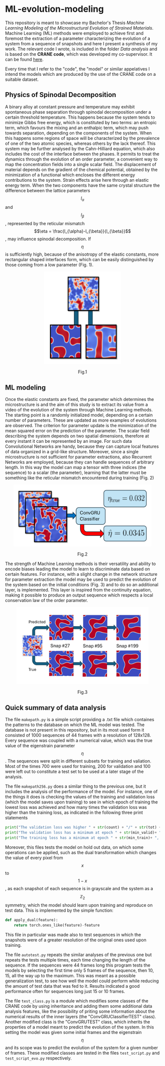 # ML-evolution-modeling
This repository is meant to showcase my Bachelor's Thesis _Machine Learning Modeling of the Microstructural Evolution of Strained Materials_. Machine Learning (ML) methods were employed to achieve first and foremost the extraction of a parameter characterizing the evolution of a system from a sequence of snapshots and here I present a synthesis of my work. The relevant code I wrote, is included in the folder _Data analysis_ and is based on the **CRANE code**, which was developed my co-supervisor. It can be found [here](https://github.com/dlanzo/CRANE). 

Every time that I refer to the "code", the "model" or similar appelatives I intend the models which are produced by the use of the CRANE code on a suitable dataset.

## Physics of Spinodal Decomposition
A binary alloy at constant pressure and temperature may exhibit spontaneous phase separation through spinodal decomposition under a certain threshold temperature. This happens because the system tends to minimize Gibbs free energy, which is constituted by two terms: an entropic term, which favours the mixing and an enthalpic term, which may push towards separation, depending on the components of the system. When this happens some regions of space will be characterized by the prevalence of one of the two atomic species, whereas others by the lack thereof.
This system may be further analysed by the Cahn-Hilliard equation, which also includes the cost of the interface between the phases. It permits to treat the dynamics through the evolution of an order parameter, a convenient way to map the concentration fields into a single scalar field. The displacement of material depends on the gradient of the chemical potential, obtained by the minimization of a functional which encloses the different energy contributions to the system. Strain effects arise here through an elastic energy term.
When the two components have the same crystal structure the difference between the lattice parameters $$l_{\alpha}$$ and $$l_{\beta}$$ , represented by the reticular mismatch $$\eta = \frac{l_{\alpha}-l_{\beta}}{l_{\beta}}$$, may influence spinodal decomposition. If $$\eta$$ is sufficiently high, because of the anisotropy of the elastic constants, more rectangular shaped interfaces form, which can be easily distinguished by those coming from a low parameter (Fig. 1).

<p align="center">
<img src="images\confronto strain.png" width="250" height="300">
  <p align="center">
  Fig.1
  </p>
</p>

## ML modeling
Once the elastic constants are fixed, the parameter which determines the microstructure is  and the aim of this study is to extract its value from a video of the evolution of the system through Machine Learning methods. The starting point is a randomly initialized model, depending on a certain number of parameters. These are updated as more examples of evolutions are observed. The criterion for parameter update is the minimization of the mean squared error on the prediction of the parameter.
The scalar field describing the system depends on two spatial dimensions, therefore at every instant it can be represented by an image. For such data Convolutional Networks are handy, because they can capture local features of data organized in a grid-like structure. Moreover, since a single microstructure is not sufficient for parameter extractions, also Recurrent Networks are employed, because they can handle sequences of arbitrary length.
In this way the model can map a tensor with three indices (the sequence) to a scalar (the parameter), learning that the latter must be something like the reticular mismatch encountered during training (Fig. 2)

<p align="center">
<img src="images\example1.png" width="450" height="200">
  <p align="center">
  Fig.2
  </p>
</p>

The strength of Machine Learning methods is their versatility and ability to encode biases leading the model to learn to discriminate data based on certain features. For instance, with a slight change in the network structure for parameter extraction the model may be used to predict the evolution of the system based on the initial conditions (Fig. 3) and to do so an additional layer, is implemented. This layer is inspired from the continuity equation, making it possible to produce an output sequence which respects a local conservation law of the order parameter.

<p align="center">
<img src="images\generalization test_page-0001.jpg" width="430" height="250">
  <p align="center">
  Fig.3
  </p>
</p>

## Quick summary of data analysis
The file `makepath.py` is a simple script providing a .txt file which containes the patterns to the database on which the ML model was tested. The database is not present in this repository, but in its most used form it consisted of 1000 sequences of 44 frames with a resolution of 128x128. Every sequence was coupled with a numerical value, which was the true value of the eigenstrain parameter $$\eta$$.
The sequences were split in different subsets for training and valiation. Most of the times 700 were used for training, 200 for validation and 100 were left out to constitute a test set to be used at a later stage of the analysis.

The file `makepath256.py` does a similar thing to the previous one, but it includes the analysis of the performance of the model. For instance, one of the things it does is checking the values of the training and validation loss (which the model saves upon training) to see in which epoch of training the lowest loss was achieved and how many times the validation loss was higher than the training loss, as indicated in the following three print statements
```python
print("The validation loss was higher " + str(count) + "/" + str(tot) +" times")
print("The validation loss has a minimum at epoch " + str(min_valid)+ ", value: " + str(valid[min_valid]))
print("The training loss has a minimum at epoch " + str(min_train)+ ", value: " + str(train[min_train]))
```
Moreover, this files tests the model on hold out data, on which some operations can be applied, such as the dual transformation which changes the value of every pixel from $$x$$ to $$1-x$$, as each snapshot of each sequence is in grayscale and the system as a $$\mathbb{Z}_2$$ symmetry, which the model should learn upon training and reproduce on test data. This is implemented by the simple function:
```python
def apply_dual(feature):
    return torch.ones_like(feature)-feature
```
This file in particular was made also to test sequences in which the snapshots were of a greater resolution of the original ones used upon training.

The file `autotest.py` repeats the similar analyses of the previous one but repeats the tests multiple times, each time changing the length of the sequence. If the sequences were 44 frames long this program tests the models by selecting the first time only 5 frames of the sequence, then 10, 15, all the way up to the maximum. This was meant as a possible generalization test, to see how well the model could perform while reducing the amount of test data that was fed to it. Results indicated a good performance often for sequences long just 15 or 10 frames.  

The file `test_class.py` is a module which modifies some classes of the CRANE code by using inheritance and adding them some additional data analysis features, like the possibility of priting some information about the numerical results of the inner layers (the "ConvGRUClassifierTEST" class). Another modified class is the "ConvGRUTEST" class, which inherits the properties of a model meant to predict the evolution of the system. In this setting the model was given some initial frames and the eigenstrain $$\eta$$ and its scope was to predict the evolution of the system for a given number of frames.
These modified classes are tested in the files `test_script.py` and `test_script_evo.py` respectively.
